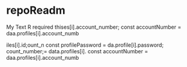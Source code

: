 # repoReadm
My Text R
    required thises[i].account_number;
        const accountNumber = daa.profiles[i].account_numb

iles[i].id;ount_n
        const profilePassword = da.profile[i].password;   
count_number;= data.profiles[i].
        const accountNumber = daa.profiles[i].account_numb
